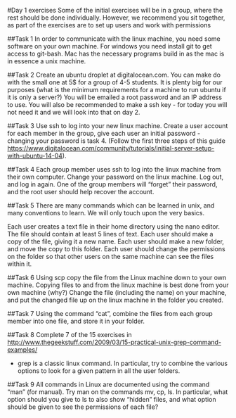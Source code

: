 #Day 1 exercises
Some of the initial exercises will be in a group, where the rest should be done individually. However, we recommend you sit together, as part of the exercises are to set up users and work with permissions

##Task 1 
In order to communicate with the linux machine, you need some software on your own machine. 
For windows you need install git to get access to git-bash. Mac has the necessary programs build in as the mac is in essence a unix machine. 

##Task 2 
Create an ubuntu droplet at digitalocean.com. You can make do with the small one at 5$ for a group of 4-5 students. It is plenty big for our purposes (what is the minimum requirements for a machine to run ubuntu if it is only a server?) You will be emailed a root password and an IP address to use. You will also be recommended to make a ssh key - for today you will not need it and we will look into that on day 2.

##Task 3 
Use ssh to log into your new linux machine. 
Create a user account for each member in the group, give each user an initial password - changing your password is task 4.
(Follow the first three steps of this guide <https://www.digitalocean.com/community/tutorials/initial-server-setup-with-ubuntu-14-04>).

##Task 4 
Each group member uses ssh to log into the linux machine from their own computer. Change your password on the linux machine. Log out, and log in again. One of the group members will “forget” their password, and the root user should help recover the account.

##Task 5 
There are many commands which can be learned in unix, and many conventions to learn. We will only touch upon the very basics.  

Each user creates a text file in their home directory using the nano editor. The file should contain at least 5 lines of text. Each user should make a copy of the file, giving it a new name. Each user should make a new folder, and move the copy to this folder. Each user should change the permissions on the folder so that other users on the same machine can see the files within it.

##Task 6 
Using scp copy the file from the Linux machine down to your own machine. Copying files to and from the linux machine is best done from your own machine (why?) Change the file (including the name) on your machine, and put the changed file up on the linux machine in the folder you created.

##Task 7 
Using the command “cat”, combine the files from each group member into one file, and store it in your folder.

##Task 8 
Complete 7 of the 15 exercises in <http://www.thegeekstuff.com/2009/03/15-practical-unix-grep-command-examples/>
- grep is a classic linux command. In particular, try to combine the various options to look for a given pattern in all the user folders.

##Task 9 
All commands in Linux are documented using the command “man” (for manual). Try man on the commands mv, cp, ls. In particular, what option should you give to ls to also show “hidden” files, and what option should be given to see the permissions of each file?
